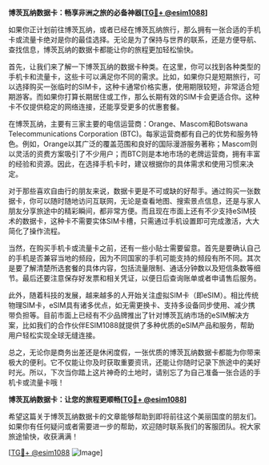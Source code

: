 **博茨瓦纳数据卡：畅享非洲之旅的必备神器[[TG💪+ @esim1088](https://t.me/s/esim1088)]**

如果你正计划前往博茨瓦纳，或者已经在博茨瓦纳旅行，那么拥有一张合适的手机卡或流量卡绝对是你的最佳选择。无论是为了保持与世界的联系，还是方便导航、查找信息，博茨瓦纳的数据卡都能让你的旅程更加轻松愉快。

首先，让我们来了解一下博茨瓦纳的数据卡种类。在这里，你可以找到各种类型的手机卡和流量卡，这些卡可以满足你不同的需求。比如，如果你只是短期旅行，可以选择购买一张临时的SIM卡，这种卡通常价格实惠，使用期限较短，非常适合短期游客。而如果你打算长期居住或工作，那么长期有效的SIM卡会更适合你。这种卡不仅提供稳定的网络连接，还能享受更多的优惠套餐。

在博茨瓦纳，主要有三家主要的电信运营商：Orange、Mascom和Botswana Telecommunications Corporation (BTC)。每家运营商都有自己的优势和服务特色。例如，Orange以其广泛的覆盖范围和良好的国际漫游服务著称；Mascom则以灵活的资费方案吸引了不少用户；而BTC则是本地市场的老牌运营商，拥有丰富的经验和资源。因此，在选择手机卡时，建议根据你的具体需求和使用习惯来决定。

对于那些喜欢自由行的朋友来说，数据卡更是不可或缺的好帮手。通过购买一张数据卡，你可以随时随地访问互联网，无论是查看地图、搜索景点信息，还是与家人朋友分享旅途中的精彩瞬间，都非常方便。而且现在市面上还有不少支持eSIM技术的数据卡，这种卡不需要实体SIM卡槽，只需通过手机设置即可完成激活，大大简化了操作流程。

当然，在购买手机卡或流量卡之前，还有一些小贴士需要留意。首先是要确认自己的手机是否兼容当地的频段，因为不同国家的手机可能支持的频段有所不同。其次是要了解清楚所选套餐的具体内容，包括流量限制、通话分钟数以及短信条数等细节。最后还要注意保存好发票和相关凭证，以便日后查询账单或者申请售后服务。

此外，随着科技的发展，越来越多的人开始关注虚拟SIM卡（即eSIM）。相比传统物理SIM卡，eSIM具有诸多优点，如无需更换卡、支持多设备同步使用、减少携带负担等。目前市面上已经有不少品牌推出了针对博茨瓦纳市场的eSIM解决方案，比如我们的合作伙伴ESIM1088就提供了多种优质的eSIM产品和服务，帮助用户轻松实现全球无缝连接。

总之，无论你是商务出差还是休闲度假，一张优质的博茨瓦纳数据卡都能为你带来极大的便利。它不仅能让你及时获取重要资讯，还能让你随时记录下旅途中的美好时光。所以，下次当你踏上这片神奇的土地时，请别忘了为自己准备一张合适的手机卡或流量卡哦！

**博茨瓦纳数据卡：让您的旅程更顺畅[[TG💪+ @esim1088](https://t.me/s/esim1088)]**

希望这篇关于博茨瓦纳数据卡的文章能够帮助到即将前往这个美丽国度的朋友们。如果你有任何疑问或者需要进一步的帮助，欢迎随时联系我们的客服团队。祝大家旅途愉快，收获满满！

[[TG💪+ @esim1088](https://t.me/s/esim1088) ![Image](https://i.postimg.cc/4NQfJmqS/Snipaste-2025-05-13-00-14-12.png)]